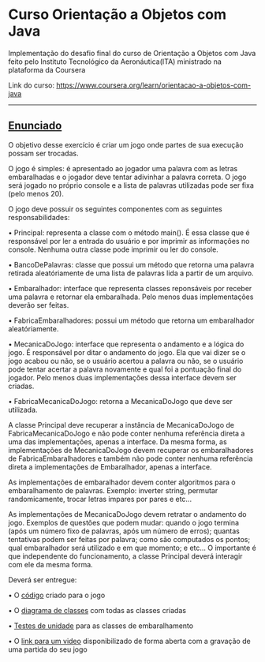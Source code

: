 
# Curso Orientação a Objetos com Java

Implementação do desafio final do curso de Orientação a Objetos com Java feito pelo Instituto Tecnológico da Aeronáutica(ITA) ministrado na plataforma da Coursera

Link do curso: https://www.coursera.org/learn/orientacao-a-objetos-com-java

---

## [Enunciado](https://github.com/drextar/JogoPalavrasEmbaralhadas/blob/main/JogoPalavrasEmbaralhadas.pdf)

O objetivo desse exercício é criar um jogo onde partes de sua execução possam ser trocadas.

O jogo é simples: é apresentado ao jogador uma palavra com as letras embaralhadas e o jogador deve
tentar adivinhar a palavra correta. O jogo será jogado no próprio console e a lista de palavras utilizadas
pode ser fixa (pelo menos 20).

O jogo deve possuir os seguintes componentes com as seguintes responsabilidades:

• Principal: representa a classe com o método main(). É essa classe que é responsável por ler
a entrada do usuário e por imprimir as informações no console. Nenhuma outra classe pode
imprimir ou ler do console.

• BancoDePalavras: classe que possui um método que retorna uma palavra retirada
aleatóriamente de uma lista de palavras lida a partir de um arquivo.

• Embaralhador: interface que representa classes reponsáveis por receber uma palavra e
retornar ela embaralhada. Pelo menos duas implementações deverão ser feitas.

• FabricaEmbaralhadores: possui um método que retorna um embaralhador
aleatóriamente.

• MecanicaDoJogo: interface que representa o andamento e a lógica do jogo. É responsável
por ditar o andamento do jogo. Ela que vai dizer se o jogo acabou ou não, se o usuário acertou a
palavra ou não, se o usuário pode tentar acertar a palavra novamente e qual foi a pontuação final
do jogador. Pelo menos duas implementações dessa interface devem ser criadas.

• FabricaMecanicaDoJogo: retorna a MecanicaDoJogo que deve ser utilizada.

A classe Principal deve recuperar a instância de MecanicaDoJogo de FabricaMecanicaDoJogo e não
pode conter nenhuma referência direta a uma das implementações, apenas a interface. Da mesma
forma, as implementações de MecanicaDoJogo devem recuperar os embaralhadores de
FabricaEmbaralhadores e também não pode conter nenhuma referência direta a implementações de
Embaralhador, apenas a interface.

As implementações de embaralhador devem conter algoritmos para o embaralhamento de palavras.
Exemplo: inverter string, permutar randomicamente, trocar letras impares por pares e etc...

As implementações de MecanicaDoJogo devem retratar o andamento do jogo. Exemplos de questões
que podem mudar: quando o jogo termina (após um número fixo de palavras, após um número de
erros); quantas tentativas podem ser feitas por palavra; como são computados os pontos; qual
embaralhador será utilizado e em que momento; e etc... O importante é que independente do
funcionamento, a classe Principal deverá interagir com ele da mesma forma. 

Deverá ser entregue:

• O [código](https://github.com/drextar/JogoPalavrasEmbaralhadas/tree/main/src/main/java) criado para o jogo

• O [diagrama de classes](https://github.com/drextar/JogoPalavrasEmbaralhadas/blob/main/ClassDiagram.png) com todas as classes criadas

• [Testes de unidade](https://github.com/drextar/JogoPalavrasEmbaralhadas/tree/main/src/test/java) para as classes de embaralhamento

• O [link para um video](https://youtu.be/iSKMikJ1LL4) disponibilizado de forma aberta com a gravação de uma partida do seu
jogo 

